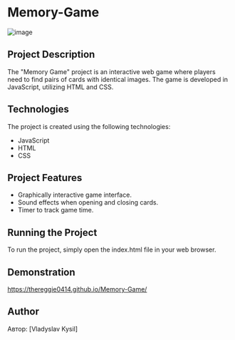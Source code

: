 # Memory-Game

![image](https://github.com/TheReggie0414/Memory-Game/assets/109174554/c04f6e09-cf04-4e62-9274-7cb3858e0ee6)


## Project Description

The "Memory Game" project is an interactive web game where players need to find pairs of cards with identical images. The game is developed in JavaScript, utilizing HTML and CSS.

## Technologies

The project is created using the following technologies:

- JavaScript
- HTML
- CSS

## Project Features

- Graphically interactive game interface.
- Sound effects when opening and closing cards.
- Timer to track game time.

## Running the Project

To run the project, simply open the index.html file in your web browser.

## Demonstration

https://thereggie0414.github.io/Memory-Game/

## Author

Автор: [Vladyslav Kysil]
